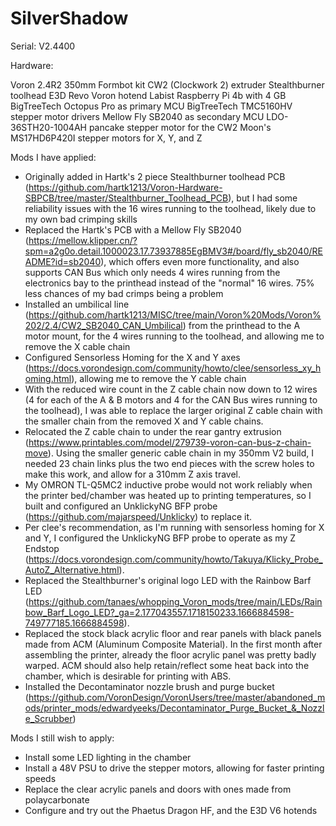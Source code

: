 # SilverShadow
Serial: V2.4400

Hardware:

Voron 2.4R2 350mm Formbot kit
CW2 (Clockwork 2) extruder
Stealthburner toolhead
E3D Revo Voron hotend
Labist Raspberry Pi 4b with 4 GB
BigTreeTech Octopus Pro as primary MCU
BigTreeTech TMC5160HV stepper motor drivers
Mellow Fly SB2040 as secondary MCU
LDO-36STH20-1004AH pancake stepper motor for the CW2
Moon's MS17HD6P420I stepper motors for X, Y, and Z

Mods I have applied:

- Originally added in Hartk's 2 piece Stealthburner toolhead PCB (https://github.com/hartk1213/Voron-Hardware-SBPCB/tree/master/Stealthburner_Toolhead_PCB), but I had some reliability issues with the 16 wires running to the toolhead, likely due to my own bad crimping skills
- Replaced the Hartk's PCB with a Mellow Fly SB2040 (https://mellow.klipper.cn/?spm=a2g0o.detail.1000023.17.73937885EgBMV3#/board/fly_sb2040/README?id=sb2040), which offers even more functionality, and also supports CAN Bus which only needs 4 wires running from the electronics bay to the printhead instead of the "normal" 16 wires. 75% less chances of my bad crimps being a problem
- Installed an umbilical line (https://github.com/hartk1213/MISC/tree/main/Voron%20Mods/Voron%202/2.4/CW2_SB2040_CAN_Umbilical) from the printhead to the A motor mount, for the 4 wires running to the toolhead, and allowing me to remove the X cable chain
- Configured Sensorless Homing for the X and Y axes (https://docs.vorondesign.com/community/howto/clee/sensorless_xy_homing.html), allowing me to remove the Y cable chain
- With the reduced wire count in the Z cable chain now down to 12 wires (4 for each of the A & B motors and 4 for the CAN Bus wires running to the toolhead), I was able to replace the larger original Z cable chain with the smaller chain from the removed X and Y cable chains.
- Relocated the Z cable chain to under the rear gantry extrusion (https://www.printables.com/model/279739-voron-can-bus-z-chain-move). Using the smaller generic cable chain in my 350mm V2 build, I needed 23 chain links plus the two end pieces with the screw holes to make this work, and allow for a 310mm Z axis travel.
- My OMRON TL-Q5MC2 inductive probe would not work reliably when the printer bed/chamber was heated up to printing temperatures, so I built and configured an UnklickyNG BFP probe (https://github.com/majarspeed/Unklicky) to replace it.
- Per clee's recommendation, as I'm running with sensorless homing for X and Y, I configured the UnklickyNG BFP probe to operate as my Z Endstop (https://docs.vorondesign.com/community/howto/Takuya/Klicky_Probe_AutoZ_Alternative.html).
- Replaced the Stealthburner's original logo LED with the Rainbow Barf LED (https://github.com/tanaes/whopping_Voron_mods/tree/main/LEDs/Rainbow_Barf_Logo_LED?_ga=2.177043557.1718150233.1666884598-749777185.1666884598).
- Replaced the stock black acrylic floor and rear panels with black panels made from ACM (Aluminum Composite Material). In the first month after assembling the printer, already the floor acrylic panel was pretty badly warped. ACM should also help retain/reflect some heat back into the chamber, which is desirable for printing with ABS.
- Installed the Decontaminator nozzle brush and purge bucket (https://github.com/VoronDesign/VoronUsers/tree/master/abandoned_mods/printer_mods/edwardyeeks/Decontaminator_Purge_Bucket_&_Nozzle_Scrubber)

Mods I still wish to apply:

- Install some LED lighting in the chamber
- Install a 48V PSU to drive the stepper motors, allowing for faster printing speeds
- Replace the clear acrylic panels and doors with ones made from polaycarbonate
- Configure and try out the Phaetus Dragon HF, and the E3D V6 hotends
